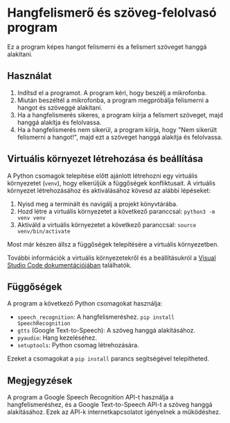 # Hangfelismerő és szöveg-felolvasó program

Ez a program képes hangot felismerni és a felismert szöveget hanggá alakítani.

## Használat

1. Indítsd el a programot. A program kéri, hogy beszélj a mikrofonba.
2. Miután beszéltél a mikrofonba, a program megpróbálja felismerni a hangot és szöveggé alakítani.
3. Ha a hangfelismerés sikeres, a program kiírja a felismert szöveget, majd hanggá alakítja és felolvassa.
4. Ha a hangfelismerés nem sikerül, a program kiírja, hogy "Nem sikerült felismerni a hangot!", majd ezt a szöveget hanggá alakítja és felolvassa.

## Virtuális környezet létrehozása és beállítása

A Python csomagok telepítése előtt ajánlott létrehozni egy virtuális környezetet (`venv`), hogy elkerüljük a függőségek konfliktusait. A virtuális környezet létrehozásához és aktiválásához kövesd az alábbi lépéseket:

1. Nyisd meg a terminált és navigálj a projekt könyvtárába.
2. Hozd létre a virtuális környezetet a következő paranccsal: `python3 -m venv venv`
3. Aktiváld a virtuális környezetet a következő paranccsal: `source venv/bin/activate`

Most már készen állsz a függőségek telepítésére a virtuális környezetben.

További információk a virtuális környezetekről és a beállításukról a [Visual Studio Code dokumentációjában](https://code.visualstudio.com/docs/python/environments) találhatók.

## Függőségek

A program a következő Python csomagokat használja:

- `speech_recognition`: A hangfelismeréshez. `pip install SpeechRecognition`
- `gtts` (Google Text-to-Speech): A szöveg hanggá alakításához.
- `pyaudio`: Hang kezeléséhez.
- `setuptools`: Python csomag létrehozására.

Ezeket a csomagokat a `pip install` parancs segítségével telepítheted.

## Megjegyzések

A program a Google Speech Recognition API-t használja a hangfelismeréshez, és a Google Text-to-Speech API-t a szöveg hanggá alakításához. Ezek az API-k internetkapcsolatot igényelnek a működéshez.
